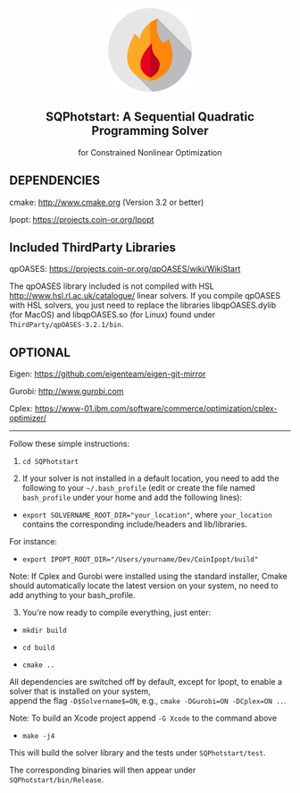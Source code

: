 <p align="center">
<img src="media/fire.png" width="150">
<H2 align="center"> SQPhotstart: A Sequential Quadratic Programming Solver </H2>
</p>
<p align="center"> for Constrained Nonlinear Optimization </p>

DEPENDENCIES
-------
cmake: http://www.cmake.org (Version 3.2 or better)

Ipopt: https://projects.coin-or.org/Ipopt

Included ThirdParty Libraries
-------

qpOASES: https://projects.coin-or.org/qpOASES/wiki/WikiStart

The qpOASES library included is not compiled with HSL http://www.hsl.rl.ac.uk/catalogue/ linear solvers.
If you compile qpOASES with HSL solvers, you just need to replace the libraries libqpOASES.dylib (for MacOS) and libqpOASES.so (for Linux) found under `ThirdParty/qpOASES-3.2.1/bin`.

OPTIONAL
-------

Eigen: https://github.com/eigenteam/eigen-git-mirror

Gurobi: http://www.gurobi.com

Cplex: https://www-01.ibm.com/software/commerce/optimization/cplex-optimizer/

-------

Follow these simple instructions:
1) `cd SQPhotstart`

2) If your solver is not installed in a default location, you need to add the following to your `~/.bash_profile` (edit or create the file named `bash_profile` under your home and add the following lines):
* `export SOLVERNAME_ROOT_DIR="your_location"`, where `your_location` contains the corresponding include/headers and lib/libraries.

For instance: 

* `export IPOPT_ROOT_DIR="/Users/yourname/Dev/CoinIpopt/build"`


Note: If Cplex and Gurobi were installed using the standard installer, Cmake should automatically locate the latest version on your system, no need to add anything to your bash_profile.


3) You're now ready to compile everything, just enter:

* `mkdir build`

* `cd build`

* `cmake ..`

All dependencies are switched off by default, except for Ipopt, to enable a solver that is installed on your system,  
append the flag `-D$Solvername$=ON`, e.g., `cmake -DGurobi=ON -DCplex=ON ..`.

Note: To build an Xcode project append `-G Xcode` to the command above

* `make -j4`

This will build the solver library and the tests under `SQPhotstart/test`.

The corresponding binaries will then appear under `SQPhotstart/bin/Release`.

